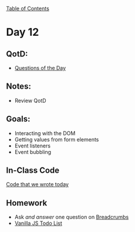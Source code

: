 [Table of Contents](/README.md)

# Day 12

## QotD:
* [Questions of the Day](http://www.classmarker.com/)

## Notes:
* Review QotD

## Goals:
* Interacting with the DOM
* Getting values from form elements
* Event listeners
* Event bubbling

## In-Class Code
[Code that we wrote today](/notes/day-12/code)

## Homework
* Ask *and answer* one question on [Breadcrumbs](http://tiy.breadcrumbsqa.com/)
* [Vanilla JS Todo List](https://github.com/TIY-Austin-Front-End-Engineering/vanilla-todo)